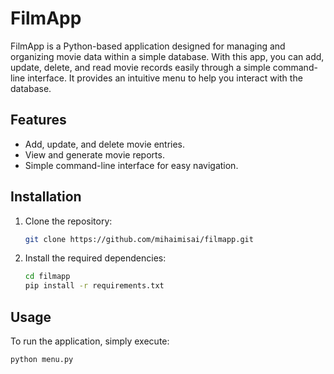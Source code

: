 # FilmApp

FilmApp is a Python-based application designed for managing and organizing movie data within a simple database. With this app, you can add, update, delete, and read movie records easily through a simple command-line interface. It provides an intuitive menu to help you interact with the database.

## Features

- Add, update, and delete movie entries.
- View and generate movie reports.
- Simple command-line interface for easy navigation.

## Installation

1. Clone the repository:

    ```bash
    git clone https://github.com/mihaimisai/filmapp.git
    ```

2. Install the required dependencies:

    ```bash
    cd filmapp
    pip install -r requirements.txt
    ```

## Usage

To run the application, simply execute:

```bash
python menu.py
